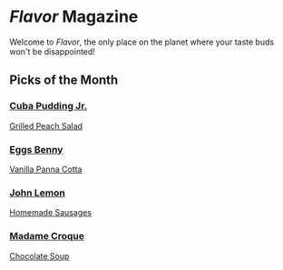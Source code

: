 # _Flavor_ Magazine

Welcome to _Flavor_, the only place on the planet where your taste buds won't be disappointed!



## Picks of the Month

### [Cuba Pudding Jr.](writer/cuba-pudding-jr.md)

[Grilled Peach Salad](recipe/jan/grilled-peach-salad.md)

### [Eggs Benny](writer/eggs-benny.md)  

[Vanilla Panna Cotta](recipe/jan/vanilla-panna-cotta.md)

### [John Lemon](writer/john-lemon.md) 

[Homemade Sausages](recipe/jan/homemade-sausages.md)

### [Madame Croque](writer/madame-croque.md) 

[Chocolate Soup](recipe/jan/chocolate-soup.md)
